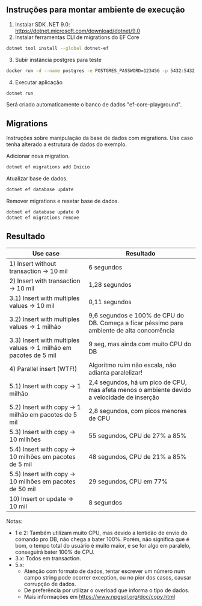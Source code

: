 ## Instruções para montar ambiente de execução

1. Instalar SDK .NET 9.0: <https://dotnet.microsoft.com/download/dotnet/9.0>
2. Instalar ferramentas CLI de migrations do EF Core

```bash
dotnet tool install --global dotnet-ef
```

3. Subir instância postgres para teste

```bash
docker run -d --name postgres -e POSTGRES_PASSWORD=123456 -p 5432:5432 postgres:17
```

4. Executar aplicação

```bash
dotnet run
```

Será criado automaticamente o banco de dados "ef-core-playground".

## Migrations

Instruções sobre manipulação da base de dados com migrations.
Use caso tenha alterado a estrutura de dados do exemplo.

Adicionar nova migration.

```bash
dotnet ef migrations add Inicio
```

Atualizar base de dados.

```bash
dotnet ef database update
```

Remover migrations e resetar base de dados.

```bash
dotnet ef database update 0
dotnet ef migrations remove
```

## Resultado

| Use case                                                          | Resultado                                                                                   |
|-------------------------------------------------------------------|---------------------------------------------------------------------------------------------|
| 1) Insert without transaction -> 10 mil                           | 6 segundos                                                                                  |
| 2) Insert with transaction -> 10 mil                              | 1,28 segundos                                                                               |
| 3.1) Insert with multiples values -> 10 mil                       | 0,11 segundos                                                                               |
| 3.2) Insert with multiples values -> 1 milhão                     | 9,6 segundos e 100% de CPU do DB. Começa a ficar péssimo para ambiente de alta concorrência |
| 3.3) Insert with multiples values -> 1 milhão em pacotes de 5 mil | 9 seg, mas ainda com muito CPU do DB                                                        |
| 4) Parallel insert (WTF!)                                         | Algoritmo ruim não escala, não adianta paralelizar!                                         |
| 5.1) Insert with copy -> 1 milhão                                 | 2,4 segundos, há um pico de CPU, mas afeta menos o ambiente devido a velocidade de inserção |
| 5.2) Insert with copy -> 1 milhão em pacotes de 5 mil             | 2,8 segundos, com picos menores de CPU                                                      |
| 5.3) Insert with copy -> 10 milhões                               | 55 segundos, CPU de 27% a 85%                                                               |
| 5.4) Insert with copy -> 10 milhões em pacotes de 5 mil           | 48 segundos, CPU de 21% a 85%                                                               |
| 5.5) Insert with copy -> 10 milhões em pacotes de 50 mil          | 29 segundos, CPU em 77%                                                                     |
| 10) Insert or update -> 10 mil                                    | 8 segundos                                                                                  |


Notas:
- 1 e 2: Também utilizam muito CPU, mas devido a lentidão de envio do comando pro DB, não chega a bater 100%.
Porém, não significa que é bom, o tempo total do usuário é muito maior, e se for algo em paralelo, conseguirá bater 100% de CPU.
- 3.x: Todos em transaction.
- 5.x:
  - Atenção com formato de dados, tentar escrever um número num campo string pode ocorrer exception, ou no pior dos casos, causar corrupção de dados.
  - De preferência por utilizar o overload que informa o tipo de dados.
  - Mais informações em https://www.npgsql.org/doc/copy.html